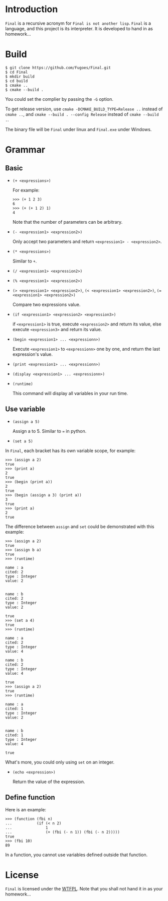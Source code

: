 # Introduction

`Final` is a recursive acronym for `Final is not another lisp`. `Final` is a language, and this project is its interpreter. It is developed to hand in as homework...

# Build

```
$ git clone https://github.com/Fugoes/Final.git
$ cd Final
$ mkdir build
$ cd build
$ cmake ..
$ cmake --build .
```

You could set the complier by passing the `-G` option.

To get release version, use `cmake -DCMAKE_BUILD_TYPE=Release ..` instead of `cmake ..`, and `cmake --build . --config Release` instead of `cmake --build .`.

The binary file will be `Final` under linux and `Final.exe` under Windows.

# Grammar

## Basic

* `(+ <expressions>)`

  For example:

  ```
  >>> (+ 1 2 3)
  6
  >>> (+ (+ 1 2) 1)
  4
  ```

  Note that the number of parameters can be arbitrary.

* `(- <expression1> <expression2>)`

  Only accept two parameters and return `<expression1> - <expression2>`.

* `(* <expressions>)`

  Similar to `+`.

* `(/ <expression1> <expression2>)`

* `(% <expression1> <expression2>)`


* `(> <expression1> <expression2>)`, `(< <expression1> <expression2>)`, `(= <expression1> <expression2>)`

  Compare two expressions value.

* `(if <expression1> <expression2> <expression3>)`

  if `<expression1>` is true, execute `<expression2>` and return its value, else execute `<expression3>` and return its value.

* `(begin <expression1> ... <expressionn>)`

  Execute `<expression1>` to `<expressionn>` one by one, and return the last expression's value.

* `(print <expression1> ... <expressionn>)`

* `(display <expression1> ... <expressionn>)`

* `(runtime)`

  This command will display all variables in your run time.


## Use variable

* `(assign a 5)`

  Assign a to 5. Similar to `=` in python.

* `(set a 5)`

In `Final`, each bracket has its own variable scope, for example:

```
>>> (assign a 2)
true
>>> (print a)
2
true
>>> (begin (print a))
2
true
>>> (begin (assign a 3) (print a))
3
true
>>> (print a)
2
true
```

The difference between `assign` and `set` could be demonstrated with this example:

```
>>> (assign a 2)
true
>>> (assign b a)
true
>>> (runtime)

name : a
cited: 2
type : Integer
value: 2


name : b
cited: 2
type : Integer
value: 2

true
>>> (set a 4)
true
>>> (runtime)

name : a
cited: 2
type : Integer
value: 4

name : b
cited: 2
type : Integer
value: 4

true
>>> (assign a 2)
true
>>> (runtime)

name : a
cited: 1
type : Integer
value: 2


name : b
cited: 1
type : Integer
value: 4

true
```

What's more, you could only using `set` on an integer.

* `(echo <expression>)`

  Return the value of the expression.

## Define function

Here is an example:

```
>>> (function (fbi n)
...           (if (< n 2)
...               1
...               (+ (fbi (- n 1)) (fbi (- n 2)))))
true
>>> (fbi 10)
89
```

In a function, you cannot use variables defined outside that function.

# License

`Final` is licensed under the [WTFPL](http://www.wtfpl.net/). Note that you shall not hand it in as your homework...
